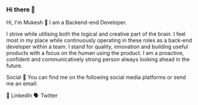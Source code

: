 ### Hi there 👋

<!--
**iSteel27/iSteeL27** is a ✨ _special_ ✨ repository because its `README.md` (this file) appears on your GitHub profile.

Here are some ideas to get you started:

- 🔭 I’m currently working on ...
- 🌱 I’m currently learning ...
- 👯 I’m looking to collaborate on ...
- 🤔 I’m looking for help with ...
- 💬 Ask me about ...
- 📫 How to reach me: ...
- 😄 Pronouns: ...
- ⚡ Fun fact: ...
-->
Hi, I'm Mukesh 👋
I am a Backend-end Developer.

I strive while utilising both the logical and creative part of the brain. I feel most in my place while continuously operating in these roles as a back-end developer within a team. I stand for quality, innovation and building useful products with a focus on the human using the product. I am a proactive, confident and communicatively strong person always looking ahead in the future.
<!--
Writing 📝
I write a lot on a wide range of topics regarding Development Skills and everything linked to that. You can have a look at DevBlog

My latest articles:

📝 The infinite legacy cycle in front-end
📝 Remix’ powerful hidden feature you might not have noticed yet
📝 Remix LoaderFunction vs ActionFunction
📝 First look at Remix
📝 You should use the Intl browser API
YouTube 🎥
I publish a new YouTube video on the Frontmen channel with front-end tips every Friday. You can check it out here!

My latest videos:

📝 Creating multiscreen apps with the Presentation API | Friday Tips 12
📝 A first look at the Shape Detection API | Friday Tips 11
📝 Automate common code review chores with DangerJS | Friday Tips 10
📝 Visual regression testing with Chromatic for Storybook | Friday Tips 9
📝 CodeTour Visual Studio Code extension | Friday Tips 8
-->
Social 📱
You can find me on the following social media platforms or send me an email:

👔 LinkedIn
🗣 Twitter
